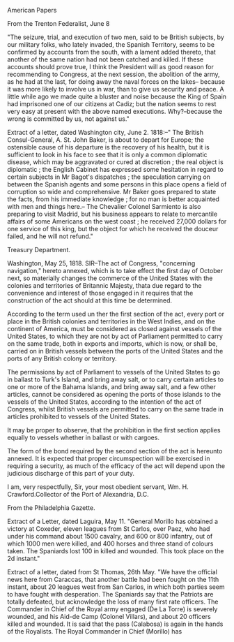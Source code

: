 American PapersFrom the Trenton Federalist, June 8"The seizure, trial, and execution of two men, said to be British subjects,
                    by our military folks, who lately invaded, the Spanish Territory,
                    seems to be confirmed by accounts from the south, with a lament added
                    thereto, that another of the same nation had not been catched and
                    killed. If these accounts should prove true, I think the President
                    will as good reason for recommending to Congress, at the next session,
                    the abolition of the army, as he had at the last, for doing away the
                    naval forces on the lakes– because it was more likely to involve us
                    in war, than to give us security and peace. A little while ago we made
                    quite a bluster and noise because the King of Spain had
                    imprisoned one of our citizens at Cadiz; but the nation seems to rest
                    very easy at present with the above named executions. Why?–because
                    the wrong is committed by us, not against us."Extract of a letter, dated Washington city, June 2. 1818:–" The
                    British Consul-General, A. St. John Baker, is about to depart for Europe; the ostensible cause of his departure is the recovery
                    of his health, but it is sufficient to look in his face to see that it is
                    only a common diplomatic disease, which may be aggravated or
                    cured at discretion ; the real object is diplomatic ; the English
                    Cabinet has expressed some hesitation in regard to certain subjects in Mr
                    Bagot's dispatches ; the speculation carrying on between the
                    Spanish agents and some persons in this place opens a field of
                    corruption so wide and comprehensive. Mr Baker goes prepared to
                    state the facts, from his immediate knowledge ; for no man is better
                    acquainted with men and things here.– The Chevalier Colonel
                    Sarmiento is also preparing to visit Madrid, but his business
                    appears to relate to mercantile affairs of some Americans
                    on the west coast ; he received 27,000 dollars for one service
                    of this king, but the object for which he received the douceur failed, and
                    he will not refund."Treasury Department.Washington, May 25, 1818. SIR–The act of Congress, "concerning
                    navigation," hereto annexed, which is to take effect the first day of
                    October next, so materially changes the commerce of the United States
                    with the colonies and territories of Britannic Majesty, thata
                    due regard to the convenience and interest of those engaged in it requires
                    that the construction of the act should at this time be determined.According to the term used un ther the first section of the act, every port
                    or place in the British colonies and territories in the West Indies, and on
                    the continent of America, must be considered as closed against vessels of
                    the United States, to which they are not by act of Parliament permitted to
                    carry on the same trade, both in exports and imports, which is now, or
                    shall be, carried on in British vessels between the ports of the United
                    States and the ports of any British colony or territory.The permissions by act of Parliament to vessels of the United States to go
                    in ballast to Turk's Island, and bring away salt, or to carry certain
                    articles to one or more of the Bahama Islands, and bring away salt, and a
                    few other articles, cannot be considered as opening the ports of
                    those islands to the vessels of the United States, according to the
                    intention of the act of Congress, whilst British vessels are permitted
                    to carry on the same trade in articles prohibited to vessels of the United
                    States.It may be proper to observe, that the prohibition in the first section
                    applies equally to vessels whether in ballast or with cargoes.The form of the bond required by the second section of the act is hereunto
                    annexed. It is expected that proper circumspection will be
                    exercised in requiring a security, as much of the efficacy of the act will
                    depend upon the judicious discharge of this part of your
                    duty.I am, very respectfully, Sir, your most obedient servant, Wm. H. Crawford.Collector of the Port of Alexandria, D.C.From the Philadelphia Gazette.Extract of a Letter, dated Laguira, May 11. "General Morillo has obtained a
                    victory at Coxeder, eleven leagues from St Carlos, over Paez, who had
                    under his command about 1500 cavalry, and 600 or 800 infantry, out of which
                    1000 men were killed, and 400 horses and three stand of colours taken.
                    The Spaniards lost 100 in killed and wounded. This took place on the
                    2d instant."Extract of a letter, dated from St Thomas, 26th May. "We have the official
                    news here from Caraccas, that another battle had been fought on
                    the 11th instant, about 20 leagues west from San Carlos, in which both
                    parties seem to have fought with desperation. The Spaniards say that the
                    Patriots are totally defeated, but acknowledge the loss of many first
                    rate officers. The Commander in Chief of the Royal army engaged
                    (De La Torre) is severely wounded, and his Aid-de Camp
                    (Colonel Villars), and about 20 officers killed and wounded. It is said
                    that the pass (Calabosa) is again in the hands of the Royalists. The
                    Royal Commander in Chief (Morillo) has